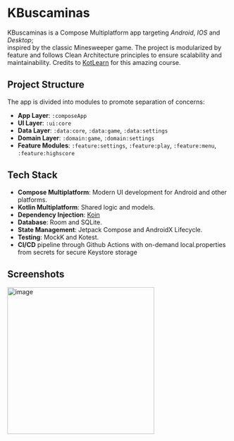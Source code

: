 # KBuscaminas

KBuscaminas is a Compose Multiplatform app targeting *Android*, *IOS* and *Desktop*;  
inspired by the classic Minesweeper game. 
The project is modularized by feature and follows Clean Architecture principles to ensure 
scalability and maintainability. Credits to [KotLearn](https://www.youtube.com/@Kotlearn) for this
amazing course.

## Project Structure

The app is divided into modules to promote separation of concerns:

- **App Layer**: `:composeApp`
- **UI Layer**: `:ui:core`
- **Data Layer**: `:data:core`, `:data:game`, `:data:settings`
- **Domain Layer**: `:domain:game`, `:domain:settings`
- **Feature Modules**: `:feature:settings`, `:feature:play`, `:feature:menu`, `:feature:highscore`

## Tech Stack

- **Compose Multiplatform**: Modern UI development for Android and other platforms.
- **Kotlin Multiplatform**: Shared logic and models.
- **Dependency Injection**: [Koin](https://insert-koin.io/)
- **Database**: Room and SQLite.
- **State Management**: Jetpack Compose and AndroidX Lifecycle.
- **Testing**: MockK and Kotest.
- **CI/CD** pipeline through Github Actions with on-demand local.properties from secrets for secure Keystore storage

## Screenshots
<img width="333" alt="image" src="https://github.com/user-attachments/assets/955eb915-2628-4352-812c-af36189c2c96" />
